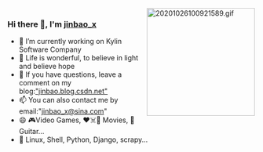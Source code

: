<img align="right" src="https://img-blog.csdnimg.cn/20201026100921589.gif" alt="20201026100921589.gif" height="220" />

### Hi there 👋, I'm [jinbao_x](https://github.com/jinbao-x)
- 🔭 I’m currently working on Kylin Software Company
- 🌱 Life is wonderful, to believe in light and believe hope 
- 💬 If you have questions, leave a comment on my blog:["jinbao.blog.csdn.net"](https://jinbao.blog.csdn.net)
- 📫 You can also contact me by email:"jinbao_x@sina.com"
- 😄 🎮Video Games, ❤️☠️🤖 Movies, 🎸Guitar...
- 📙 Linux, Shell, Python, Django, scrapy...
